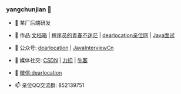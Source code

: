 ### yangchunjian 👋

- 🔭 某厂后端研发
- 🌱 作品:[文档箱](https://yangchunjian.com) | [程序员的青春不迷茫](https://www.yangchunjian.com/docbook/#/book/zi-zhu) | [dearlocation亲位网](https://dearlocation.com) | [Java面试](https://javainterview.com) 
- 👯 公众号: [dearlocation](https://mp.weixin.qq.com/s?__biz=MzIwODY5OTg0OQ==&mid=2247483667&idx=1&sn=7ab4138fa2985d4176f005b349bbec00&chksm=977e69b5a009e0a34e293aab5b5130edcccfd045b70e4066437914c4fccb57d8d0ba6f8ae23e&token=2134782562&lang=zh_CN#rd) | [JavaInterviewCn](https://mp.weixin.qq.com/s?__biz=MzkxODM3NjM0MA==&mid=2247483661&idx=1&sn=d64471fecd84c1cb42bf3ec33f345831&chksm=c1b31bf6f6c492e05a09b96b1a2fd8eb47eda63f1ffed35e78d9584c08191ab9b1302b5910c9&token=1056110501&lang=zh_CN#rd)
- 🤔 媒体社交: [CSDN](https://yangchunjian.blog.csdn.net) | [力扣](https://leetcode-cn.com/u/yangchunjian/) | [牛客](https://blog.nowcoder.net/yangchunjian)

- 💬 [微信:dearlocation](https://www.yangchunjian.com/docbook/imgs/dearlocation.jpeg) 
- 📫 亲位QQ交流群: 852139751

